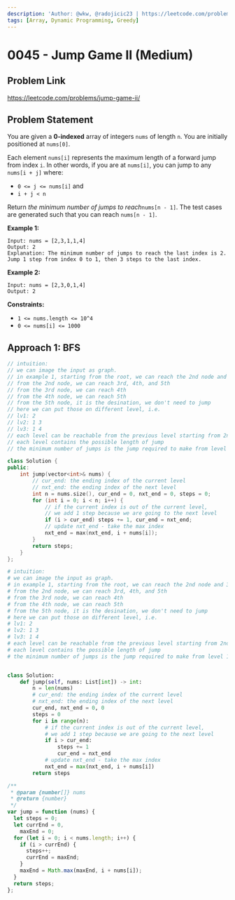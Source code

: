 ```yaml
---
description: 'Author: @wkw, @radojicic23 | https://leetcode.com/problems/jump-game-ii/'
tags: [Array, Dynamic Programming, Greedy]
---
```


# 0045 - Jump Game II (Medium)

## Problem Link

https://leetcode.com/problems/jump-game-ii/

## Problem Statement

You are given a **0-indexed** array of integers `nums` of length `n`. You are initially positioned at `nums[0]`.

Each element `nums[i]` represents the maximum length of a forward jump from index `i`. In other words, if you are at `nums[i]`, you can jump to any `nums[i + j]` where:

- `0 <= j <= nums[i]` and
- `i + j < n`

Return _the minimum number of jumps to reach_`nums[n - 1]`. The test cases are generated such that you can reach `nums[n - 1]`.

**Example 1:**

```
Input: nums = [2,3,1,1,4]
Output: 2
Explanation: The minimum number of jumps to reach the last index is 2. Jump 1 step from index 0 to 1, then 3 steps to the last index.
```

**Example 2:**

```
Input: nums = [2,3,0,1,4]
Output: 2
```

**Constraints:**

- `1 <= nums.length <= 10^4`
- `0 <= nums[i] <= 1000`

## Approach 1: BFS

<Tabs>
<TabItem value="cpp" label="C++">
<SolutionAuthor name="@wkw"/>

```cpp
// intuition:
// we can image the input as graph.
// in example 1, starting from the root, we can reach the 2nd node and 3rd node
// from the 2nd node, we can reach 3rd, 4th, and 5th
// from the 3rd node, we can reach 4th
// from the 4th node, we can reach 5th
// from the 5th node, it is the desination, we don't need to jump
// here we can put those on different level, i.e.
// lv1: 2
// lv2: 1 3
// lv3: 1 4
// each level can be reachable from the previous level starting from 2nd level
// each level contains the possible length of jump
// the minimum number of jumps is the jump required to make from level 1

class Solution {
public:
    int jump(vector<int>& nums) {
        // cur_end: the ending index of the current level
        // nxt_end: the ending index of the next level
        int n = nums.size(), cur_end = 0, nxt_end = 0, steps = 0;
        for (int i = 0; i < n; i++) {
            // if the current index is out of the current level,
            // we add 1 step because we are going to the next level
            if (i > cur_end) steps += 1, cur_end = nxt_end;
            // update nxt_end - take the max index
            nxt_end = max(nxt_end, i + nums[i]);
        }
        return steps;
    }
};
```

</TabItem>

<TabItem value="py" label="Python">
<SolutionAuthor name="@wkw"/>

```py
# intuition:
# we can image the input as graph.
# in example 1, starting from the root, we can reach the 2nd node and 3rd node
# from the 2nd node, we can reach 3rd, 4th, and 5th
# from the 3rd node, we can reach 4th
# from the 4th node, we can reach 5th
# from the 5th node, it is the desination, we don't need to jump
# here we can put those on different level, i.e.
# lv1: 2
# lv2: 1 3
# lv3: 1 4
# each level can be reachable from the previous level starting from 2nd level
# each level contains the possible length of jump
# the minimum number of jumps is the jump required to make from level 1


class Solution:
    def jump(self, nums: List[int]) -> int:
        n = len(nums)
		# cur_end: the ending index of the current level
		# nxt_end: the ending index of the next level
        cur_end, nxt_end = 0, 0
        steps = 0
        for i in range(n):
			# if the current index is out of the current level,
			# we add 1 step because we are going to the next level
            if i > cur_end:
                steps += 1
                cur_end = nxt_end
            # update nxt_end - take the max index
            nxt_end = max(nxt_end, i + nums[i])
        return steps
```

</TabItem>

<TabItem value="js" label="JavaScript">
<SolutionAuthor name="@radojicic23"/>

```js
/**
 * @param {number[]} nums
 * @return {number}
 */
var jump = function (nums) {
  let steps = 0;
  let currEnd = 0,
    maxEnd = 0;
  for (let i = 0; i < nums.length; i++) {
    if (i > currEnd) {
      steps++;
      currEnd = maxEnd;
    }
    maxEnd = Math.max(maxEnd, i + nums[i]);
  }
  return steps;
};
```

</TabItem>
</Tabs>
